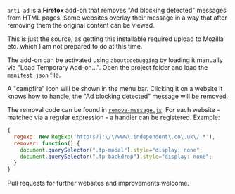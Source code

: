 `anti-ad` is a **Firefox** add-on that removes "Ad blocking detected" messages from HTML pages. Some websites overlay their message in a way that after removing them the original content can be viewed.

This is just the source, as getting this installable required upload to Mozilla etc. which I am not prepared to do at this time.

The add-on can be activated using `about:debugging` by loading it manually via "Load Temporary Add-on...". Open the project folder and load the `manifest.json` file.

A "campfire" icon will be shown in the menu bar. Clicking it on a website it knows how to handle, the "Ad blocking detected" message will be removed.

The removal code can be found in [`remove-message.js`](remove-message.js). For each website - matched via a regular expression - a handler can be registered. Example:

```javascript
{
  regexp: new RegExp('http(s?):\/\/www\.independent\.co\.uk\/.*'),
  remover: function() {
    document.querySelector(".tp-modal").style="display: none";
    document.querySelector(".tp-backdrop").style="display: none";
  }
}
```

Pull requests for further websites and improvements welcome.
